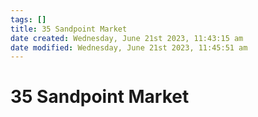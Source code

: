 ```yaml
---
tags: []
title: 35 Sandpoint Market
date created: Wednesday, June 21st 2023, 11:43:15 am
date modified: Wednesday, June 21st 2023, 11:45:51 am
---
```


# 35 Sandpoint Market
